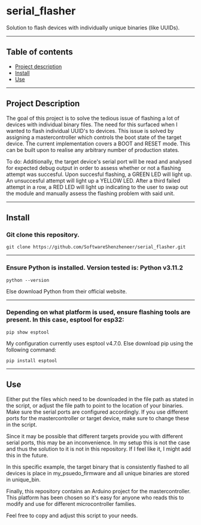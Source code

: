 # serial_flasher
Solution to flash devices with individually unique binaries (like UUIDs).
___

## Table of contents
- [Project description](#project-description)
- [Install](#install)
- [Use](#use)
___

## Project Description
The goal of this project is to solve the tedious issue of flashing a lot of devices with individual binary files. The need for this surfaced when I wanted to flash individual UUID's to devices.
This issue is solved by assigning a mastercontroller which controls the boot state of the target device. The current implementation covers a BOOT and RESET mode. This can be built upon to realise any arbitrary number of production states.

To do:
Additionally, the target device's serial port will be read and analysed for expected debug output in order to assess whether or not a flashing attempt was succesful. Upon succesful flashing, a GREEN LED will light up. An unsuccesful attempt will light up a YELLOW LED. After a third failed attempt in a row, a RED LED will light up indicating to the user to swap out the module and manually assess the flashing problem with said unit.
___

## Install
### Git clone this repository.
```
git clone https://github.com/SoftwareShenzheneer/serial_flasher.git
```
___
### Ensure Python is installed. Version tested is: Python v3.11.2
```
python --version
```
Else download Python from their official website.
___
### Depending on what platform is used, ensure flashing tools are present. In this case, esptool for esp32:
```
pip show esptool
```
My configuration currently uses esptool v4.7.0.
Else download pip using the following command:
```
pip install esptool
```
___

## Use
Either put the files which need to be downloaded in the file path as stated in the script, or adjust the file path to point to the location of your binaries.
Make sure the serial ports are configured accordingly. If you use different ports for the mastercontroller or target device, make sure to change these in the script.

Since it may be possible that different targets provide you with different serial ports, this may be an inconvenience. In my setup this is not the case and thus the solution to it is not in this repository. If I feel like it, I might add this in the future.

In this specific example, the target binary that is consistently flashed to all devices is place in my_psuedo_firmware and all unique binaries are stored in unique_bin.

Finally, this repository contains an Arduino project for the mastercontroller. This platform has been chosen so it's easy for anyone who reads this to modify and use for different microcontroller families.

Feel free to copy and adjust this script to your needs.

